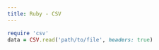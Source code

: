 ```yaml
---
title: Ruby - CSV
---
```


```ruby
require 'csv'
data = CSV.read('path/to/file', headers: true)
```

